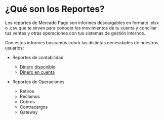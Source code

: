 # ¿Qué son los Reportes?

Los reportes de Mercado Pago son informes descargables en formato .xlsx o .csv que te sirven para conocer los movimientos de tu cuenta y conciliar tus ventas y otras operaciones con tus sistemas de gestión internos.

Con estos informes buscamos cubrir las distintas necesidades de nuestros usuarios: 

* Reportes de contabilidad
    + [Dinero disponible](https://www.mercadopago.com.ar/developers/es/guides/manage-account/reports/available-money/introduction/)
    + [Dinero en cuenta](https://www.mercadopago.com.ar/developers/es/guides/manage-account/reports/account-money/introduction/)
    
* Reportes de Operaciones
    + Retiros
    + Reclamos
    + Cobros
    + Contracargos
    + Gateway
